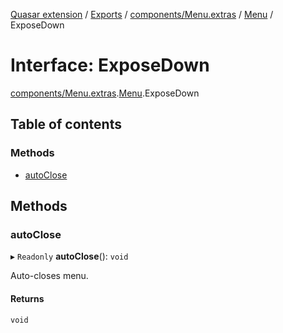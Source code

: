 [Quasar extension](../index.md) / [Exports](../modules.md) / [components/Menu.extras](../modules/components_Menu_extras.md) / [Menu](../modules/components_Menu_extras.Menu.md) / ExposeDown

# Interface: ExposeDown

[components/Menu.extras](../modules/components_Menu_extras.md).[Menu](../modules/components_Menu_extras.Menu.md).ExposeDown

## Table of contents

### Methods

- [autoClose](components_Menu_extras.Menu.ExposeDown.md#autoclose)

## Methods

### autoClose

▸ `Readonly` **autoClose**(): `void`

Auto-closes menu.

#### Returns

`void`
